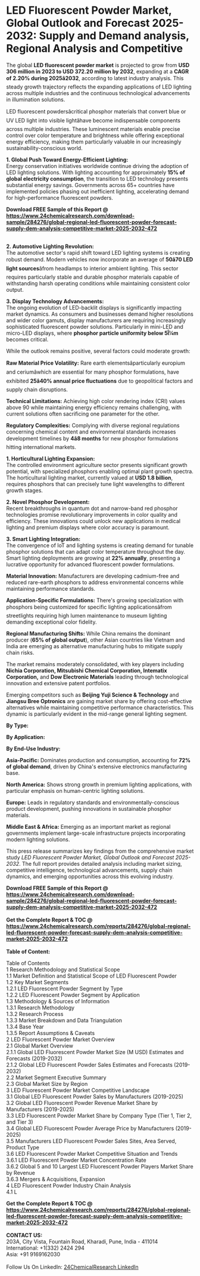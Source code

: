 <h1>LED Fluorescent Powder Market, Global Outlook and Forecast 2025-2032: Supply and Demand analysis, Regional Analysis and Competitive</h1><p>The global <strong>LED fluorescent powder market</strong> is projected to grow from <strong>USD 306 million in 2023 to USD 372.20 million by 2032</strong>, expanding at a <strong>CAGR of 2.20% during 2025â2032</strong>, according to latest industry analysis. This steady growth trajectory reflects the expanding applications of LED lighting across multiple industries and the continuous technological advancements in illumination solutions.</p><p>LED fluorescent powdersâcritical phosphor materials that convert blue or UV LED light into visible lightâhave become indispensable components across multiple industries. These luminescent materials enable precise control over color temperature and brightness while offering exceptional energy efficiency, making them particularly valuable in our increasingly sustainability-conscious world.</p><p><strong>1. Global Push Toward Energy-Efficient Lighting:</strong><br>
Energy conservation initiatives worldwide continue driving the adoption of LED lighting solutions. With lighting accounting for approximately <strong>15% of global electricity consumption</strong>, the transition to LED technology presents substantial energy savings. Governments across 65+ countries have implemented policies phasing out inefficient lighting, accelerating demand for high-performance fluorescent powders.</p><div><b>Download FREE Sample of this Report @ 
            <a href="https://www.24chemicalresearch.com/download-sample/284276/global-regional-led-fluorescent-powder-forecast-supply-dem-analysis-competitive-market-2025-2032-472">
            https://www.24chemicalresearch.com/download-sample/284276/global-regional-led-fluorescent-powder-forecast-supply-dem-analysis-competitive-market-2025-2032-472</a></b></div><br><p><strong>2. Automotive Lighting Revolution:</strong><br>
The automotive sector's rapid shift toward LED lighting systems is creating robust demand. Modern vehicles now incorporate an average of <strong>50â70 LED light sources</strong>âfrom headlamps to interior ambient lighting. This sector requires particularly stable and durable phosphor materials capable of withstanding harsh operating conditions while maintaining consistent color output.</p><p><strong>3. Display Technology Advancements:</strong><br>
The ongoing evolution of LED-backlit displays is significantly impacting market dynamics. As consumers and businesses demand higher resolutions and wider color gamuts, display manufacturers are requiring increasingly sophisticated fluorescent powder solutions. Particularly in mini-LED and micro-LED displays, where <strong>phosphor particle uniformity below 5Î¼m</strong> becomes critical.</p><p>While the outlook remains positive, several factors could moderate growth:</p><p><strong>Raw Material Price Volatility:</strong> Rare earth elementsâparticularly europium and ceriumâwhich are essential for many phosphor formulations, have exhibited <strong>25â40% annual price fluctuations</strong> due to geopolitical factors and supply chain disruptions.</p><p><strong>Technical Limitations:</strong> Achieving high color rendering index (CRI) values above 90 while maintaining energy efficiency remains challenging, with current solutions often sacrificing one parameter for the other.</p><p><strong>Regulatory Complexities:</strong> Complying with diverse regional regulations concerning chemical content and environmental standards increases development timelines by <strong>4â8 months</strong> for new phosphor formulations hitting international markets.</p><p><strong>1. Horticultural Lighting Expansion:</strong><br>
The controlled environment agriculture sector presents significant growth potential, with specialized phosphors enabling optimal plant growth spectra. The horticultural lighting market, currently valued at <strong>USD 1.8 billion</strong>, requires phosphors that can precisely tune light wavelengths to different growth stages.</p><p><strong>2. Novel Phosphor Development:</strong><br>
Recent breakthroughs in quantum dot and narrow-band red phosphor technologies promise revolutionary improvements in color quality and efficiency. These innovations could unlock new applications in medical lighting and premium displays where color accuracy is paramount.</p><p><strong>3. Smart Lighting Integration:</strong><br>
The convergence of IoT and lighting systems is creating demand for tunable phosphor solutions that can adapt color temperature throughout the day. Smart lighting deployments are growing at <strong>22% annually</strong>, presenting a lucrative opportunity for advanced fluorescent powder formulations.</p><p><strong>Material Innovation:</strong> Manufacturers are developing cadmium-free and reduced rare-earth phosphors to address environmental concerns while maintaining performance standards.</p><p><strong>Application-Specific Formulations:</strong> There's growing specialization with phosphors being customized for specific lighting applicationsâfrom streetlights requiring high lumen maintenance to museum lighting demanding exceptional color fidelity.</p><p><strong>Regional Manufacturing Shifts:</strong> While China remains the dominant producer (<strong>65% of global output</strong>), other Asian countries like Vietnam and India are emerging as alternative manufacturing hubs to mitigate supply chain risks.</p><p>The market remains moderately consolidated, with key players including <strong>Nichia Corporation, Mitsubishi Chemical Corporation, Intematix Corporation,</strong> and <strong>Dow Electronic Materials</strong> leading through technological innovation and extensive patent portfolios.</p><p>Emerging competitors such as <strong>Beijing Yuji Science &amp; Technology</strong> and <strong>Jiangsu Bree Optronics</strong> are gaining market share by offering cost-effective alternatives while maintaining competitive performance characteristics. This dynamic is particularly evident in the mid-range general lighting segment.</p><p><strong>By Type:</strong></p><p><strong>By Application:</strong></p><p><strong>By End-Use Industry:</strong></p><p><strong>Asia-Pacific:</strong> Dominates production and consumption, accounting for <strong>72% of global demand</strong>, driven by China's extensive electronics manufacturing base.</p><p><strong>North America:</strong> Shows strong growth in premium lighting applications, with particular emphasis on human-centric lighting solutions.</p><p><strong>Europe:</strong> Leads in regulatory standards and environmentally-conscious product development, pushing innovations in sustainable phosphor materials.</p><p><strong>Middle East &amp; Africa:</strong> Emerging as an important market as regional governments implement large-scale infrastructure projects incorporating modern lighting solutions.</p><p>This press release summarizes key findings from the comprehensive market study <em>LED Fluorescent Powder Market, Global Outlook and Forecast 2025-2032</em>. The full report provides detailed analysis including market sizing, competitive intelligence, technological advancements, supply chain dynamics, and emerging opportunities across this evolving industry.</p><div><b>Download FREE Sample of this Report @ 
            <a href="https://www.24chemicalresearch.com/download-sample/284276/global-regional-led-fluorescent-powder-forecast-supply-dem-analysis-competitive-market-2025-2032-472">
            https://www.24chemicalresearch.com/download-sample/284276/global-regional-led-fluorescent-powder-forecast-supply-dem-analysis-competitive-market-2025-2032-472</a></b></div><br><div><b>Get the Complete Report & TOC @ 
            <a href="https://www.24chemicalresearch.com/reports/284276/global-regional-led-fluorescent-powder-forecast-supply-dem-analysis-competitive-market-2025-2032-472">
            https://www.24chemicalresearch.com/reports/284276/global-regional-led-fluorescent-powder-forecast-supply-dem-analysis-competitive-market-2025-2032-472</a></b></div><br>
            <b>Table of Content:</b><p>Table of Contents<br />
1 Research Methodology and Statistical Scope<br />
1.1 Market Definition and Statistical Scope of LED Fluorescent Powder<br />
1.2 Key Market Segments<br />
1.2.1 LED Fluorescent Powder Segment by Type<br />
1.2.2 LED Fluorescent Powder Segment by Application<br />
1.3 Methodology & Sources of Information<br />
1.3.1 Research Methodology<br />
1.3.2 Research Process<br />
1.3.3 Market Breakdown and Data Triangulation<br />
1.3.4 Base Year<br />
1.3.5 Report Assumptions & Caveats<br />
2 LED Fluorescent Powder Market Overview<br />
2.1 Global Market Overview<br />
2.1.1 Global LED Fluorescent Powder Market Size (M USD) Estimates and Forecasts (2019-2032)<br />
2.1.2 Global LED Fluorescent Powder Sales Estimates and Forecasts (2019-2032)<br />
2.2 Market Segment Executive Summary<br />
2.3 Global Market Size by Region<br />
3 LED Fluorescent Powder Market Competitive Landscape<br />
3.1 Global LED Fluorescent Powder Sales by Manufacturers (2019-2025)<br />
3.2 Global LED Fluorescent Powder Revenue Market Share by Manufacturers (2019-2025)<br />
3.3 LED Fluorescent Powder Market Share by Company Type (Tier 1, Tier 2, and Tier 3)<br />
3.4 Global LED Fluorescent Powder Average Price by Manufacturers (2019-2025)<br />
3.5 Manufacturers LED Fluorescent Powder Sales Sites, Area Served, Product Type<br />
3.6 LED Fluorescent Powder Market Competitive Situation and Trends<br />
3.6.1 LED Fluorescent Powder Market Concentration Rate<br />
3.6.2 Global 5 and 10 Largest LED Fluorescent Powder Players Market Share by Revenue<br />
3.6.3 Mergers & Acquisitions, Expansion<br />
4 LED Fluorescent Powder Industry Chain Analysis<br />
4.1 L</p><div><b>Get the Complete Report & TOC @ 
            <a href="https://www.24chemicalresearch.com/reports/284276/global-regional-led-fluorescent-powder-forecast-supply-dem-analysis-competitive-market-2025-2032-472">
            https://www.24chemicalresearch.com/reports/284276/global-regional-led-fluorescent-powder-forecast-supply-dem-analysis-competitive-market-2025-2032-472</a></b></div><br><b>CONTACT US:</b><br>
            203A, City Vista, Fountain Road, Kharadi, Pune, India - 411014<br>
            International: +1(332) 2424 294<br>
            Asia: +91 9169162030 <br><br>
            Follow Us On LinkedIn: <a href="https://www.linkedin.com/company/24chemicalresearch/">24ChemicalResearch LinkedIn</a>